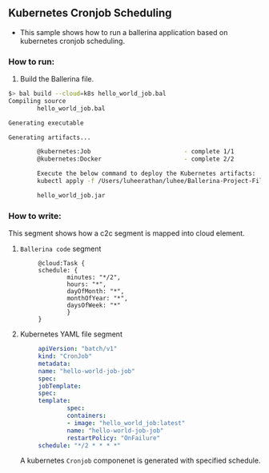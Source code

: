 ## Kubernetes Cronjob Scheduling

- This sample shows how to run a ballerina application based on kubernetes cronjob scheduling.   

### How to run:

1. Build the Ballerina file.
```bash
$> bal build --cloud=k8s hello_world_job.bal
Compiling source
        hello_world_job.bal

Generating executable

Generating artifacts...

        @kubernetes:Job                          - complete 1/1
        @kubernetes:Docker                       - complete 2/2 

        Execute the below command to deploy the Kubernetes artifacts: 
        kubectl apply -f /Users/luheerathan/luhee/Ballerina-Project-Files/Test/c2c-test/examples/kubernetes-job-scheduling/kubernetes

        hello_world_job.jar
```
### How to write:
This segment shows how a c2c segment is mapped into cloud element. 

1. `Ballerina code` segment
   ```bal
        @cloud:Task {
        schedule: {
                minutes: "*/2",
                hours: "*",
                dayOfMonth: "*",
                monthOfYear: "*",
                daysOfWeek: "*"
                }
        }
   ```
2. Kubernetes YAML file segment
   ```yaml
        apiVersion: "batch/v1"
        kind: "CronJob"
        metadata:
        name: "hello-world-job-job"
        spec:
        jobTemplate:
        spec:
        template:
                spec:
                containers:
                - image: "hello_world_job:latest"
                name: "hello-world-job-job"
                restartPolicy: "OnFailure"
        schedule: "*/2 * * * *"
   ```
   A kubernetes `Cronjob` componenet is generated with specified schedule.



